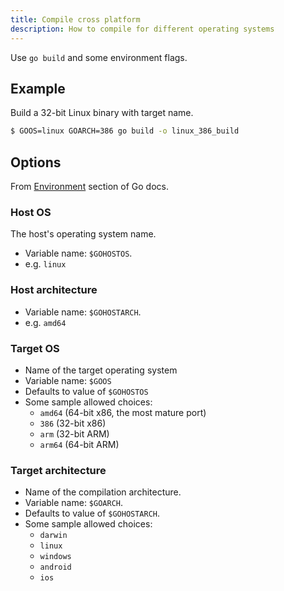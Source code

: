 ```yaml
---
title: Compile cross platform
description: How to compile for different operating systems
---
```


Use `go build` and some environment flags.


## Example

Build a 32-bit Linux binary with target name.

```sh
$ GOOS=linux GOARCH=386 go build -o linux_386_build
```


## Options

From [Environment](https://golang.org/doc/install/source#environment) section of Go docs.

### Host OS

The host's operating system name.

- Variable name: `$GOHOSTOS`.
- e.g. `linux`

### Host architecture

- Variable name: `$GOHOSTARCH`.
- e.g. `amd64`

### Target OS 

- Name of the target operating system
- Variable name: `$GOOS`
- Defaults to value of `$GOHOSTOS`
- Some sample allowed choices:
    - `amd64` (64-bit x86, the most mature port)
    - `386` (32-bit x86)
    - `arm` (32-bit ARM)
    - `arm64` (64-bit ARM)

### Target architecture

- Name of the compilation architecture. 
- Variable name: `$GOARCH`.
- Defaults to value of `$GOHOSTARCH`.
- Some sample allowed choices:
    - `darwin`
    - `linux`
    - `windows`
    - `android`
    - `ios`
